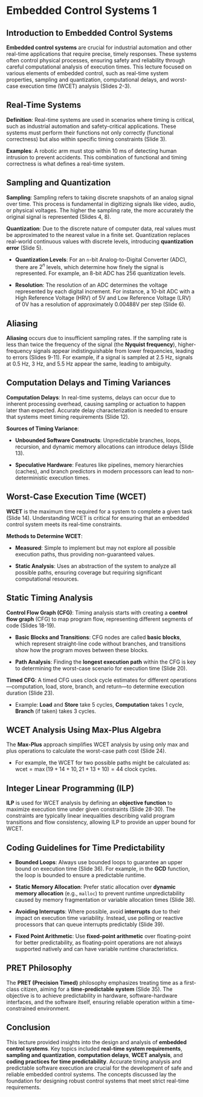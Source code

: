 <!-- lecture6_embedded_control1.qmd -->

# Embedded Control Systems 1

## Introduction to Embedded Control Systems

**Embedded control systems** are crucial for industrial automation and other real-time applications that require precise, timely responses. These systems often control physical processes, ensuring safety and reliability through careful computational analysis of execution times. This lecture focused on various elements of embedded control, such as real-time system properties, sampling and quantization, computational delays, and worst-case execution time (WCET) analysis (Slides 2-3).

## Real-Time Systems

**Definition**: Real-time systems are used in scenarios where timing is critical, such as industrial automation and safety-critical applications. These systems must perform their functions not only correctly (functional correctness) but also within specific timing constraints (Slide 3).

**Examples**: A robotic arm must stop within 10 ms of detecting human intrusion to prevent accidents. This combination of functional and timing correctness is what defines a real-time system.

## Sampling and Quantization

**Sampling**: Sampling refers to taking discrete snapshots of an analog signal over time. This process is fundamental in digitizing signals like video, audio, or physical voltages. The higher the sampling rate, the more accurately the original signal is represented (Slides 4, 8).

**Quantization**: Due to the discrete nature of computer data, real values must be approximated to the nearest value in a finite set. Quantization replaces real-world continuous values with discrete levels, introducing **quantization error** (Slide 5).

-   **Quantization Levels**: For an `n`-bit Analog-to-Digital Converter (ADC), there are $2^n$ levels, which determine how finely the signal is represented. For example, an 8-bit ADC has 256 quantization levels.

-   **Resolution**: The resolution of an ADC determines the voltage represented by each digital increment. For instance, a 10-bit ADC with a High Reference Voltage (HRV) of 5V and Low Reference Voltage (LRV) of 0V has a resolution of approximately 0.00488V per step (Slide 6).

## Aliasing

**Aliasing** occurs due to insufficient sampling rates. If the sampling rate is less than twice the frequency of the signal (the **Nyquist frequency**), higher-frequency signals appear indistinguishable from lower frequencies, leading to errors (Slides 9-11). For example, if a signal is sampled at 2.5 Hz, signals at 0.5 Hz, 3 Hz, and 5.5 Hz appear the same, leading to ambiguity.

## Computation Delays and Timing Variances

**Computation Delays**: In real-time systems, delays can occur due to inherent processing overhead, causing sampling or actuation to happen later than expected. Accurate delay characterization is needed to ensure that systems meet timing requirements (Slide 12).

**Sources of Timing Variance**:

-   **Unbounded Software Constructs**: Unpredictable branches, loops, recursion, and dynamic memory allocations can introduce delays (Slide 13).

-   **Speculative Hardware**: Features like pipelines, memory hierarchies (caches), and branch predictors in modern processors can lead to non-deterministic execution times.

## Worst-Case Execution Time (WCET)

**WCET** is the maximum time required for a system to complete a given task (Slide 14). Understanding WCET is critical for ensuring that an embedded control system meets its real-time constraints.

**Methods to Determine WCET**:

-   **Measured**: Simple to implement but may not explore all possible execution paths, thus providing non-guaranteed values.

-   **Static Analysis**: Uses an abstraction of the system to analyze all possible paths, ensuring coverage but requiring significant computational resources.

## Static Timing Analysis

**Control Flow Graph (CFG)**: Timing analysis starts with creating a **control flow graph** (CFG) to map program flow, representing different segments of code (Slides 18-19).

-   **Basic Blocks and Transitions**: CFG nodes are called **basic blocks**, which represent straight-line code without branches, and transitions show how the program moves between these blocks.

-   **Path Analysis**: Finding the **longest execution path** within the CFG is key to determining the worst-case scenario for execution time (Slide 20).

**Timed CFG**: A timed CFG uses clock cycle estimates for different operations—computation, load, store, branch, and return—to determine execution duration (Slide 23).

-   Example: **Load** and **Store** take 5 cycles, **Computation** takes 1 cycle, **Branch** (if taken) takes 3 cycles.

## WCET Analysis Using Max-Plus Algebra

The **Max-Plus** approach simplifies WCET analysis by using only max and plus operations to calculate the worst-case path cost (Slide 24).

-   For example, the WCET for two possible paths might be calculated as: $\text{wcet} = \max(19 + 14 + 10, 21 + 13 + 10) = 44$ clock cycles.

## Integer Linear Programming (ILP)

**ILP** is used for WCET analysis by defining an **objective function** to maximize execution time under given constraints (Slide 28-30). The constraints are typically linear inequalities describing valid program transitions and flow consistency, allowing ILP to provide an upper bound for WCET.

## Coding Guidelines for Time Predictability

-   **Bounded Loops**: Always use bounded loops to guarantee an upper bound on execution time (Slide 36). For example, in the **GCD** function, the loop is bounded to ensure a predictable runtime.

-   **Static Memory Allocation**: Prefer static allocation over **dynamic memory allocation** (e.g., `malloc`) to prevent runtime unpredictability caused by memory fragmentation or variable allocation times (Slide 38).

-   **Avoiding Interrupts**: Where possible, avoid **interrupts** due to their impact on execution time variability. Instead, use polling or reactive processors that can queue interrupts predictably (Slide 39).

-   **Fixed Point Arithmetic**: Use **fixed-point arithmetic** over floating-point for better predictability, as floating-point operations are not always supported natively and can have variable runtime characteristics.

## PRET Philosophy

The **PRET (Precision Timed)** philosophy emphasizes treating time as a first-class citizen, aiming for a **time-predictable system** (Slide 35). The objective is to achieve predictability in hardware, software-hardware interfaces, and the software itself, ensuring reliable operation within a time-constrained environment.

## Conclusion

This lecture provided insights into the design and analysis of **embedded control systems**. Key topics included **real-time system requirements**, **sampling and quantization**, **computation delays**, **WCET analysis**, and **coding practices for time predictability**. Accurate timing analysis and predictable software execution are crucial for the development of safe and reliable embedded control systems. The concepts discussed lay the foundation for designing robust control systems that meet strict real-time requirements.
